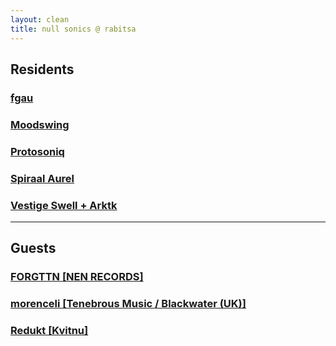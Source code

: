 ```yaml
---
layout: clean
title: null sonics @ rabitsa
---
```


## Residents

### [fgau](/fgau.html)
### [Moodswing](/moodswing.html)
### [Protosoniq](/protosoniq.html)
### [Spiraal Aurel](/spiraalaurel.html)
### [Vestige Swell + Arktk](/vestigeswell-arktk.html)
---

## Guests

### [FORGTTN \[NEN RECORDS\]](/forgttn.html)
### [morenceli \[Tenebrous Music / Blackwater (UK)\]](/morenceli.html)
### [Redukt \[Kvitnu\]](/redukt.html)
